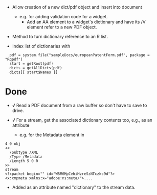 
+ Allow creation of a new dict/pdf object and insert into document
  + e.g. for adding validation code for a widget.
    + Add an AA element to a widget's dictionary and have its /V element refer to a new PDF object.
+ Method to turn dictionary reference to an R list.

+ Index list of dictionaries with 
```
  pdf = system.file("sampleDocs/europeanPatentForm.pdf", package = "Rqpdf")
  start = getRoot(pdf)
  dicts = getAllDicts(pdf)
  dicts[[ start$Names ]] 
```


# Done
+ √ Read a PDF document from a raw buffer so don't have to save to drive.

+ √ For a stream, get the associated dictionary contents too, e.g., as an attribute
   + e.g. for the Metadata element in 
```
4 0 obj
<<
  /Subtype /XML
  /Type /Metadata
  /Length 5 0 R
>>
stream
<?xpacket begin="" id="W5M0MpCehiHzreSzNTczkc9d"?>
<x:xmpmeta xmlns:x="adobe:ns:meta/">....
```
   + Added as an attribute named "dictionary" to the stream data.
